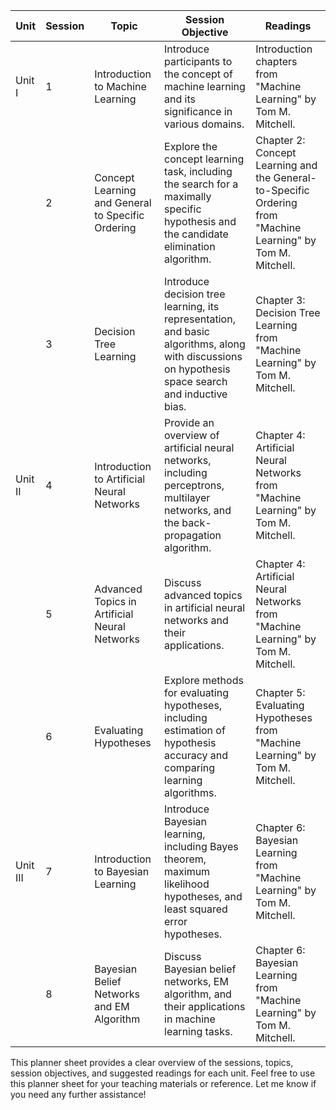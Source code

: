 | **Unit** | **Session** | **Topic**                                         | **Session Objective**                                                                                                                             | **Readings**                                                                                                 |
| -------- | ----------- | ------------------------------------------------- | ------------------------------------------------------------------------------------------------------------------------------------------------- | ------------------------------------------------------------------------------------------------------------ |
| Unit I   | 1           | Introduction to Machine Learning                  | Introduce participants to the concept of machine learning and its significance in various domains.                                                | Introduction chapters from "Machine Learning" by Tom M. Mitchell.                                            |
|          | 2           | Concept Learning and General to Specific Ordering | Explore the concept learning task, including the search for a maximally specific hypothesis and the candidate elimination algorithm.              | Chapter 2: Concept Learning and the General-to-Specific Ordering from "Machine Learning" by Tom M. Mitchell. |
|          | 3           | Decision Tree Learning                            | Introduce decision tree learning, its representation, and basic algorithms, along with discussions on hypothesis space search and inductive bias. | Chapter 3: Decision Tree Learning from "Machine Learning" by Tom M. Mitchell.                                |
| Unit II  | 4           | Introduction to Artificial Neural Networks        | Provide an overview of artificial neural networks, including perceptrons, multilayer networks, and the back-propagation algorithm.                | Chapter 4: Artificial Neural Networks from "Machine Learning" by Tom M. Mitchell.                            |
|          | 5           | Advanced Topics in Artificial Neural Networks     | Discuss advanced topics in artificial neural networks and their applications.                                                                     | Chapter 4: Artificial Neural Networks from "Machine Learning" by Tom M. Mitchell.                            |
|          | 6           | Evaluating Hypotheses                             | Explore methods for evaluating hypotheses, including estimation of hypothesis accuracy and comparing learning algorithms.                         | Chapter 5: Evaluating Hypotheses from "Machine Learning" by Tom M. Mitchell.                                 |
| Unit III | 7           | Introduction to Bayesian Learning                 | Introduce Bayesian learning, including Bayes theorem, maximum likelihood hypotheses, and least squared error hypotheses.                          | Chapter 6: Bayesian Learning from "Machine Learning" by Tom M. Mitchell.                                     |
|          | 8           | Bayesian Belief Networks and EM Algorithm         | Discuss Bayesian belief networks, EM algorithm, and their applications in machine learning tasks.                                                 | Chapter 6: Bayesian Learning from "Machine Learning" by Tom M. Mitchell.                                     |

This planner sheet provides a clear overview of the sessions, topics, session objectives, and suggested readings for each unit. Feel free to use this planner sheet for your teaching materials or reference. Let me know if you need any further assistance!
